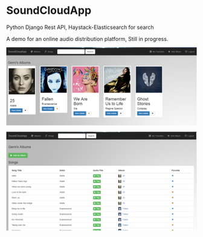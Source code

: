 # SoundCloudApp
Python Django Rest API, Haystack-Elasticsearch for search

A demo for an online audio distribution platform, Still in progress.

![alt text](templates/SoundCloudApp1.png "App Index")


![alt text](templates/SoundCloudApp3.png "Songs Details")
